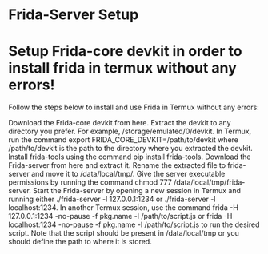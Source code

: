 # Frida-Server Setup
# Setup Frida-core devkit in order to install frida in termux without any errors!

Follow the steps below to install and use Frida in Termux without any errors:

Download the Frida-core devkit from here.
Extract the devkit to any directory you prefer. For example, /storage/emulated/0/devkit.
In Termux, run the command export FRIDA_CORE_DEVKIT=/path/to/devkit where /path/to/devkit is the path to the directory where you extracted the devkit.
Install frida-tools using the command pip install frida-tools.
Download the Frida-server from here and extract it.
Rename the extracted file to frida-server and move it to /data/local/tmp/.
Give the server executable permissions by running the command chmod 777 /data/local/tmp/frida-server.
Start the Frida-server by opening a new session in Termux and running either ./frida-server -l 127.0.0.1:1234 or ./frida-server -l localhost:1234.
In another Termux session, use the command frida -H 127.0.0.1:1234 -no-pause -f pkg.name -l /path/to/script.js or frida -H localhost:1234 -no-pause -f pkg.name -l /path/to/script.js to run the desired script. Note that the script should be present in /data/local/tmp or you should define the path to where it is stored.
